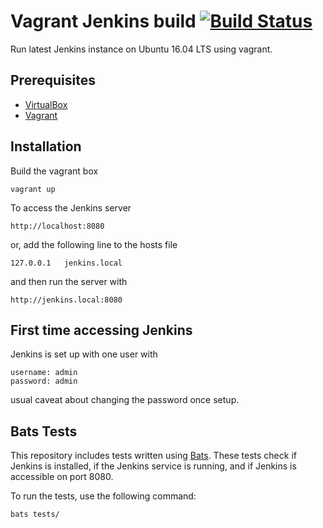 # Vagrant Jenkins build [![Build Status](https://travis-ci.org/edinc/vagrant-jenkins.svg?branch=master)](https://travis-ci.org/edinc/vagrant-jenkins)

Run latest Jenkins instance on Ubuntu 16.04 LTS using vagrant.

## Prerequisites
* [VirtualBox](https://www.virtualbox.org/)
* [Vagrant](https://www.vagrantup.com/)

## Installation
Build the vagrant box

```
vagrant up
```

To access the Jenkins server

```
http://localhost:8080
```

or, add the following line to the hosts file

```
127.0.0.1   jenkins.local
```

and then run the server with

```
http://jenkins.local:8080
```

## First time accessing Jenkins

Jenkins is set up with one user with
```
username: admin
password: admin
```
usual caveat about changing the password once setup.

## Bats Tests

This repository includes tests written using [Bats](https://github.com/sstephenson/bats). These tests check if Jenkins is installed, if the Jenkins service is running, and if Jenkins is accessible on port 8080.

To run the tests, use the following command:

```
bats tests/
```
